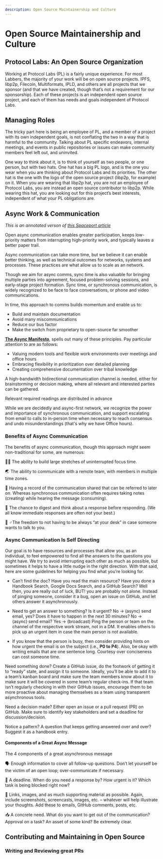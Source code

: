 ```yaml
---
description: Open Source Maintainership and Culture
---
```


# Open Source Maintainership and Culture

## Protocol Labs: An Open Source Organization

Working at Protocol Labs (PL) is a fairly unique experience. For most Labbers, the majority of your work will be on open source projects. IPFS, libp2p, Filecoin, Multiformats, IPLD, and others are all projects that we sponsor (and that we have created, though that’s not a requirement for our sponsorship). Each of these projects is an independent open source project, and each of them has needs and goals independent of Protocol Labs.


## Managing Roles

The tricky part here is being an employee of PL, and a member of a project with its own independent goals, is not conflating the two in a way that is harmful to the community. Talking about PL specific endeavors, internal meetings, and events in public repositories or issues can make community members feel left out, and uninvited.

One way to think about it, is to think of yourself as two people, or one person, but with two hats. One hat has a big PL logo, and is the one you wear when you are thinking about Protocol Labs and its priorities. The other hat is the one with the logo of the open source project (libp2p, for example) on it. When you are wearing that libp2p hat, you are not an employee of Protocol Labs, you are instead an open source contributor to libp2p. While wearing this hat, you are looking out for this project’s best interests, independent of what your PL obligations are.


## Async Work & Communication
_This is an annotated verson of [this Spaceport article](https://protocol.almanac.io/docs/async-work-ezPny9x7Q50QISL4UIUhB3PoURV0lgxP)_

 Open async communication enables greater participation, keeps low-priority matters from interrupting high-priority work, and typically leaves a better paper trail.

Async communication can take more time, but we believe it can enable better thinking, as well as technical outcomes for networks, systems and processes. These practices are what allow us to scale as an network.

Though we aim for async comms, sync time is also valuable for bringing multiple parties into agreement, focused problem-solving sessions, and early-stage project formation. Sync time, or synchronous communication, is widely recognized to be face to face conversations, or phone and video communications.

In time, this approach to comms builds momentum and enable us to:

* Build and maintain documentation
* Avoid many miscommunications
* Reduce our bus factor​
* Make the switch from proprietary to open-source far smoother

**[The Async Manifesto](http://asyncmanifesto.org/)**, spells out many of these principles. Pay particular attention to are as follows:

* Valuing modern tools and flexible work environments over meetings and office hours
* Embracing flexibility in prioritization over detailed planning
* Creating comprehensive documentation over tribal knowledge


A high-bandwidth bidirectional communication channel is needed, either for brainstorming or decision making, where all relevant and interested parties can be gathered.

Relevant required readings are distributed in advance

While we are decidedly and async-first network, we recognize the power and importance of synchronous communication, and support escalating from email to calls to in-person time when necessary to reach consensus and undo misunderstandings (that's why we have Office hours).

### Benefits of Async Communication

The benefits of async communication, though this approach might seem non-traditional for some, are numerous:

👩‍💻 The ability to build large stretches of uninterrupted focus time.

🌏 The ability to communicate with a remote team, with members in multiple time zones.

📑 Having a record of the communication shared that can be referred to later on. Whereas synchronous communication often requires taking notes (creating) while hearing the message (consuming).

🤔 The chance to digest and think about a response before responding. (We all know immediate responses are often not your best.)

🚴‍ ♂️The freedom to not having to be always “at your desk” in case someone wants to talk to you.



### Async Communication Is Self Directing

Our goal is to have resources and processes that allow you, as an individual, to feel empowered to find all the answers to the questions you might have. We try to avoid interrupting each other as much as possible, but sometimes it helps to have a little nudge in the right direction. With that said, here are some guidelines for helping you find what you’re looking for.

* Can’t find the doc? Have you read the main resource? Have you done a Handbook Search, Google Docs Search, and a GitHub Search? Well then, you are really out of luck, BUT! you are probably not alone. Instead of pinging someone, consider it a bug, open an issue on GitHub, and let others answer it asynchronously.

* Need to get an answer to something? Is it urgent? No -> (async) send email, yes? Does it have to happen in the next 30 minutes? No -> (async) send email? Yes -> (broadcast) Ping the person or team on the channel of the respective work stream, not in a DM. It enables others to pick up an urgent item in case the main person is not available.

* If you know that the person is busy, then consider providing hints on how urgent the email is on the subject (i.e., **P0 to P4**). Also, be okay with writing emails that are one sentence long. Courtesy over conciseness can cost someone time.

Need something done? Create a GitHub issue, do the footwork of getting it to “ready” state, and assign it to someone.
Ideally, you’ll be able to add it to a team’s kanban board and make sure the team members know about it to make sure it will be covered in some team’s regular check-ins. If that team isn’t regularly checking in with their GitHub issues, encourage them to be more proactive about managing themselves as a team using transparent asynchronous tools.

Need a decision made? Either open an issue or a pull request (PR) on GitHub. Make sure to identify key stakeholders and set a deadline for discussion/decision.

Notice a pattern? A question that keeps getting answered over and over? Suggest it as a handbook entry.

#### Components of a Great Async Message

The 4 components of a great asynchronous message

🗣 Enough information to cover all follow-up questions. Don’t let yourself be the victim of an open loop; over-communicate if necessary.

📅 A deadline. When do you need a response by? How urgent is it? Which task is being blocked right now?

🔗 Links, images, and as much supporting material as possible. Again, include screenshots, screencasts, images, etc. – whatever will help illustrate your thoughts. Add these to emails, GitHub comments, posts, etc.

📥 A concrete need. What do you want to get out of the communication? Approval on a task? An asset of some kind? Be extremely clear.



## Contributing and Maintaining in Open Source
### Writing and Reviewing great PRs
